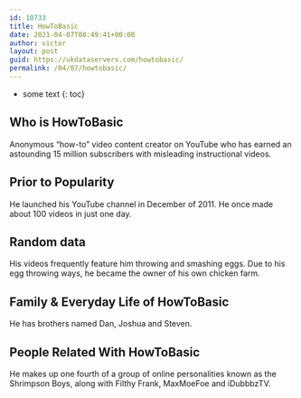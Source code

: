 ```yaml
---
id: 10733
title: HowToBasic
date: 2021-04-07T08:49:41+00:00
author: victor
layout: post
guid: https://ukdataservers.com/howtobasic/
permalink: /04/07/howtobasic/
---
```


* some text
{: toc}


## Who is HowToBasic



Anonymous &#8220;how-to&#8221; video content creator on YouTube who has earned an astounding 15 million subscribers with misleading instructional videos.

                
                
                
## Prior to Popularity



He launched his YouTube channel in December of 2011. He once made about 100 videos in just one day.

                
                
                
## Random data



His videos frequently feature him throwing and smashing eggs. Due to his egg throwing ways, he became the owner of his own chicken farm.

                
                
                
## Family & Everyday Life of HowToBasic



He has brothers named Dan, Joshua and Steven.

                
                
                
## People Related With HowToBasic



He makes up one fourth of a group of online personalities known as the Shrimpson Boys, along with Filthy Frank, MaxMoeFoe and iDubbbzTV.

                
              
            
          
          
          